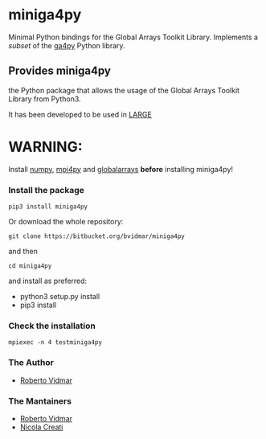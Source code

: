 # miniga4py #
Minimal Python bindings for the Global Arrays Toolkit Library.
Implements a *subset* of the [ga4py](https://github.com/GlobalArrays/ga4py)
Python library.

## Provides miniga4py ##
the Python package that allows the usage of the Global Arrays Toolkit
Library from Python3.

It has been developed to be used in
[LARGE](https://bitbucket.org/ncreati/large)

# WARNING: #
Install [numpy](https://pypi.org/project/numpy),
[mpi4py](https://pypi.org/project/mpi4py) and
[globalarrays](https://pypi.org/project/globalarrays) **before**
installing miniga4py!

### Install the package ###
	pip3 install miniga4py

Or download the whole repository:

	git clone https://bitbucket.org/bvidmar/miniga4py

and then

    cd miniga4py

and install as preferred:

* python3 setup.py install
* pip3 install

### Check the installation ###
	mpiexec -n 4 testminiga4py

### The Author ###
* [Roberto Vidmar](mailto://rvidmar@inogs.it)

### The Mantainers ###
* [Roberto Vidmar](mailto://rvidmar@inogs.it)
* [Nicola Creati](mailto://ncreati@inogs.it)
